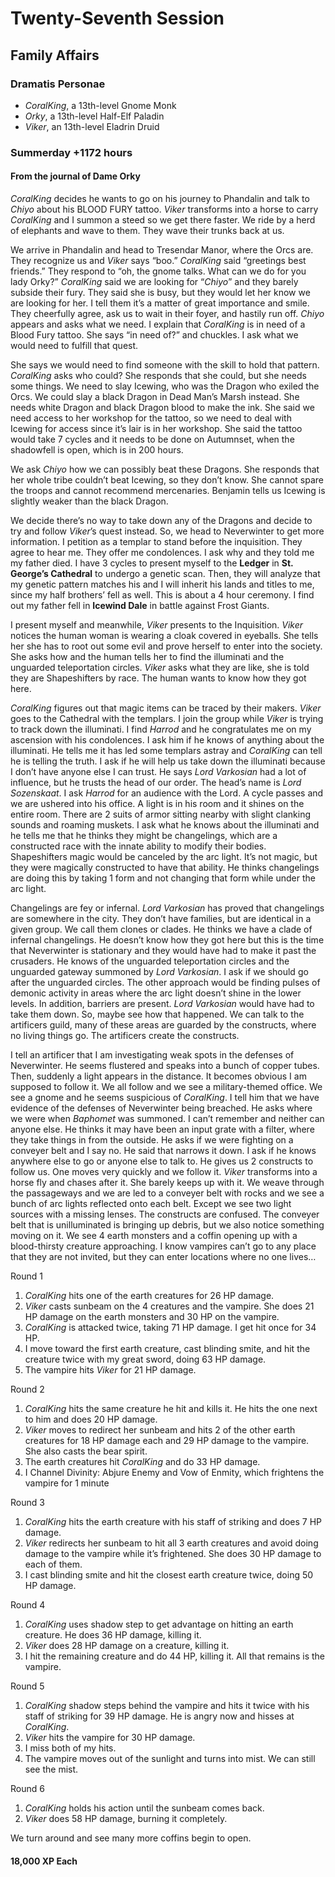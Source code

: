 # Twenty-Seventh Session

## Family Affairs

### Dramatis Personae

- *CoralKing*, a 13th-level Gnome Monk
- *Orky*, a 13th-level Half-Elf Paladin
- *Viker*, an 13th-level Eladrin Druid

### Summerday +1172 hours

#### From the journal of Dame Orky

*CoralKing* decides he wants to go on his journey to Phandalin and talk to *Chiyo* about his BLOOD FURY tattoo. *Viker* transforms into a horse to carry *CoralKing* and I summon a steed so we get there faster. We ride by a herd of elephants and wave to them. They wave their trunks back at us.

We arrive in Phandalin and head to Tresendar Manor, where the Orcs are. They recognize us and *Viker* says “boo.” *CoralKing* said “greetings best friends.” They respond to “oh, the gnome talks. What can we do for you lady Orky?” *CoralKing* said we are looking for “*Chiyo*” and they barely subside their fury. They said she is busy, but they would let her know we are looking for her. I tell them it’s a matter of great importance and smile. They cheerfully agree, ask us to wait in their foyer, and hastily run off. *Chiyo* appears and asks what we need. I explain that *CoralKing* is in need of a Blood Fury tattoo. She says “in need of?” and chuckles. I ask what we would need to fulfill that quest.

She says we would need to find someone with the skill to hold that pattern. *CoralKing* asks who could? She responds that she could, but she needs some things. We need to slay Icewing, who was the Dragon who exiled the Orcs. We could slay a black Dragon in Dead Man’s Marsh instead. She needs white Dragon and black Dragon blood to make the ink. She said we need access to her workshop for the tattoo, so we need to deal with Icewing for access since it’s lair is in her workshop. She said the tattoo would take 7 cycles and it needs to be done on Autumnset, when the shadowfell is open, which is in 200 hours.

We ask *Chiyo* how we can possibly beat these Dragons. She responds that her whole tribe couldn’t beat Icewing, so they don’t know. She cannot spare the troops and cannot recommend mercenaries. Benjamin tells us Icewing is slightly weaker than the black Dragon.

We decide there’s no way to take down any of the Dragons and decide to try and follow *Viker*’s quest instead. So, we head to Neverwinter to get more information. I petition as a templar to stand before the inquisition. They agree to hear me. They offer me condolences. I ask why and they told me my father died. I have 3 cycles to present myself to the **Ledger** in **St. George’s Cathedral** to undergo a genetic scan. Then, they will analyze that my genetic pattern matches his and I will inherit his lands and titles to me, since my half brothers’ fell as well. This is about a 4 hour ceremony. I find out my father fell in **Icewind Dale** in battle against Frost Giants.

I present myself and meanwhile, *Viker* presents to the Inquisition. *Viker* notices the human woman is wearing a cloak covered in eyeballs. She tells her she has to root out some evil and prove herself to enter into the society. She asks how and the human tells her to find the illuminati and the unguarded teleportation circles. *Viker* asks what they are like, she is told they are Shapeshifters by race. The human wants to know how they got here.

*CoralKing* figures out that magic items can be traced by their makers. *Viker* goes to the Cathedral with the templars. I join the group while *Viker* is trying to track down the illuminati. I find *Harrod* and he congratulates me on my ascension with his condolences. I ask him if he knows of anything about the illuminati. He tells me it has led some templars astray and *CoralKing* can tell he is telling the truth. I ask if he will help us take down the illuminati because I don’t have anyone else I can trust. He says *Lord Varkosian* had a lot of influence, but he trusts the head of our order. The head’s name is *Lord Sozenskaat*. I ask *Harrod* for an audience with the Lord. A cycle passes and we are ushered into his office. A light is in his room and it shines on the entire room. There are 2 suits of armor sitting nearby with slight clanking sounds and roaming muskets. I ask what he knows about the illuminati and he tells me that he thinks they might be changelings, which are a constructed race with the innate ability to modify their bodies. Shapeshifters magic would be canceled by the arc light. It’s not magic, but they were magically constructed to have that ability. He thinks changelings are doing this by taking 1 form and not changing that form while under the arc light.

Changelings are fey or infernal. *Lord Varkosian* has proved that changelings are somewhere in the city. They don’t have families, but are identical in a given group. We call them clones or clades. He thinks we have a clade of infernal changelings. He doesn’t know how they got here but this is the time that Neverwinter is stationary and they would have had to make it past the crusaders. He knows of the unguarded teleportation circles and the unguarded gateway summoned by *Lord Varkosian*. I ask if we should go after the unguarded circles. The other approach would be finding pulses of demonic activity in areas where the arc light doesn’t shine in the lower levels. In addition, barriers are present. *Lord Varkosian* would have had to take them down. So, maybe see how that happened. We can talk to the artificers guild, many of these areas are guarded by the constructs, where no living things go. The artificers create the constructs.

I tell an artificer that I am investigating weak spots in the defenses of Neverwinter. He seems flustered and speaks into a bunch of copper tubes. Then, suddenly a light appears in the distance. It becomes obvious I am supposed to follow it. We all follow and we see a military-themed office. We see a gnome and he seems suspicious of *CoralKing*. I tell him that we have evidence of the defenses of Neverwinter being breached. He asks where we were when *Baphomet* was summoned. I can’t remember and neither can anyone else. He thinks it may have been an input grate with a filter, where they take things in from the outside. He asks if we were fighting on a conveyer belt and I say no. He said that narrows it down. I ask if he knows anywhere else to go or anyone else to talk to. He gives us 2 constructs to follow us. One moves very quickly and we follow it. *Viker* transforms into a horse fly and chases after it. She barely keeps up with it. We weave through the passageways and we are led to a conveyer belt with rocks and we see a bunch of arc lights reflected onto each belt. Except we see two light sources with a missing lenses. The constructs are confused. The conveyer belt that is unilluminated is bringing up debris, but we also notice something moving on it. We see 4 earth monsters and a coffin opening up with a blood-thirsty creature approaching. I know vampires can’t go to any place that they are not invited, but they can enter locations where no one lives…

Round 1

1. *CoralKing* hits one of the earth creatures for 26 HP damage.
2. *Viker* casts sunbeam on the 4 creatures and the vampire. She does 21 HP damage on the earth monsters and 30 HP on the vampire.
3. *CoralKing* is attacked twice, taking 71 HP damage. I get hit once for 34 HP.
4. I move toward the first earth creature, cast blinding smite, and hit the creature twice with my great sword, doing 63 HP damage.
5. The vampire hits *Viker* for 21 HP damage.

Round 2

1. *CoralKing* hits the same creature he hit and kills it. He hits the one next to him and does 20 HP damage.
2. *Viker* moves to redirect her sunbeam and hits 2 of the other earth creatures for 18 HP damage each and 29 HP damage to the vampire. She also casts the bear spirit.
3. The earth creatures hit *CoralKing* and do 33 HP damage.
4. I Channel Divinity: Abjure Enemy and Vow of Enmity, which frightens the vampire for 1 minute

Round 3

1. *CoralKing* hits the earth creature with his staff of striking and does 7 HP damage.
2. *Viker* redirects her sunbeam to hit all 3 earth creatures and avoid doing damage to the vampire while it’s frightened. She does 30 HP damage to each of them.
3. I cast blinding smite and hit the closest earth creature twice, doing 50 HP damage.

Round 4

1. *CoralKing* uses shadow step to get advantage on hitting an earth creature. He does 36 HP damage, killing it.
2. *Viker* does 28 HP damage on a creature, killing it.
3. I hit the remaining creature and do 44 HP, killing it. All that remains is the vampire.

Round 5

1. *CoralKing* shadow steps behind the vampire and hits it twice with his staff of striking for 39 HP damage. He is angry now and hisses at *CoralKing*.
2. *Viker* hits the vampire for 30 HP damage.
3. I miss both of my hits.
4. The vampire moves out of the sunlight and turns into mist. We can still see the mist.

Round 6

1. *CoralKing* holds his action until the sunbeam comes back.
2. *Viker* does 58 HP damage, burning it completely.

We turn around and see many more coffins begin to open.

#### 18,000 XP Each
